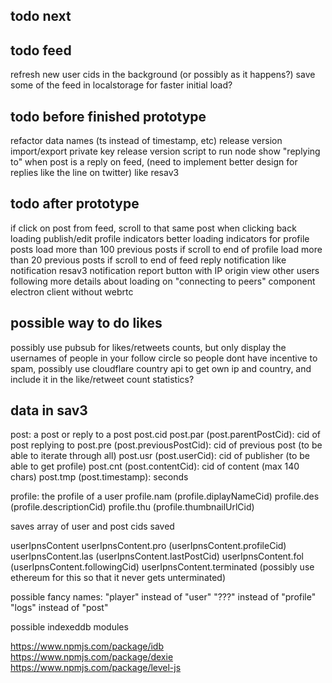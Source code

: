 todo next
---------

todo feed
---------
refresh new user cids in the background (or possibly as it happens?)
save some of the feed in localstorage for faster initial load?

todo before finished prototype
------------------------------
refactor data names (ts instead of timestamp, etc)
release version
import/export private key
release version
script to run node
show "replying to" when post is a reply on feed, (need to implement better design for replies like the line on twitter)
like
resav3

todo after prototype
--------------------
if click on post from feed, scroll to that same post when clicking back
loading publish/edit profile indicators
better loading indicators for profile posts
load more than 100 previous posts if scroll to end of profile
load more than 20 previous posts if scroll to end of feed
reply notification
like notification
resav3 notification
report button with IP origin
view other users following
more details about loading on "connecting to peers" component
electron client without webrtc

possible way to do likes
------------------------
possibly use pubsub for likes/retweets counts, but only display the usernames of people in your follow circle so people dont have incentive to spam, possibly use cloudflare country api to get own ip and country, and include it in the like/retweet count statistics?

data in sav3
----
post: a post or reply to a post
post.cid
post.par (post.parentPostCid): cid of post replying to
post.pre (post.previousPostCid): cid of previous post (to be able to iterate through all)
post.usr (post.userCid): cid of publisher (to be able to get profile)
post.cnt (post.contentCid): cid of content (max 140 chars)
post.tmp (post.timestamp): seconds

profile: the profile of a user
profile.nam (profile.diplayNameCid)
profile.des (profile.descriptionCid)
profile.thu (profile.thumbnailUrlCid)

saves
array of user and post cids saved

userIpnsContent
userIpnsContent.pro (userIpnsContent.profileCid)
userIpnsContent.las (userIpnsContent.lastPostCid)
userIpnsContent.fol (userIpnsContent.followingCid)
userIpnsContent.terminated (possibly use ethereum for this so that it never gets unterminated)

possible fancy names: 
"player" instead of "user"
"???" instead of "profile"
"logs" instead of "post"

possible indexeddb modules

https://www.npmjs.com/package/idb
https://www.npmjs.com/package/dexie
https://www.npmjs.com/package/level-js
